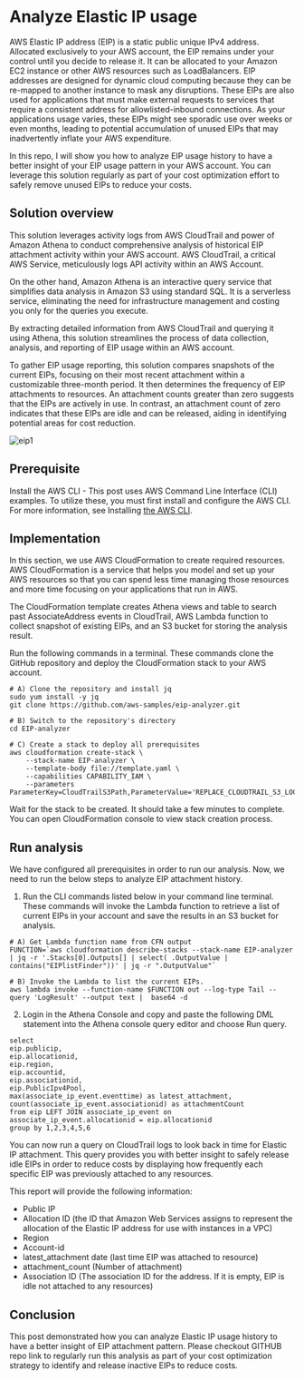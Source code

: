 # Analyze Elastic IP usage

AWS Elastic IP address (EIP) is a static public unique IPv4 address. Allocated exclusively to your AWS account, the EIP remains under your control until you decide to release it. It can be allocated to your Amazon EC2 instance or other AWS resources such as LoadBalancers. EIP addresses are designed for dynamic cloud computing because they can be re-mapped to another instance to mask any disruptions. These EIPs are also used for applications that must make external requests to services that require a consistent address for allowlisted-inbound connections. As your applications usage varies, these EIPs might see sporadic use over weeks or even months, leading to potential accumulation of unused EIPs that may inadvertently inflate your AWS expenditure.

In this repo, I will show you how to analyze EIP usage history to have a better insight of your EIP usage pattern in your AWS account. You can leverage this solution regularly as part of your cost optimization effort to safely remove unused EIPs to reduce your costs. 
 
## Solution overview

This solution leverages activity logs from AWS CloudTrail and power of Amazon Athena to conduct comprehensive analysis of historical EIP attachment activity within your AWS account. AWS CloudTrail, a critical AWS Service, meticulously logs API activity within an AWS Account.

On the other hand, Amazon Athena is an interactive query service that simplifies data analysis in Amazon S3 using standard SQL. It is a serverless service, eliminating the need for infrastructure management and costing you only for the queries you execute.

By extracting detailed information from AWS CloudTrail and querying it using Athena, this solution streamlines the process of data collection, analysis, and reporting of EIP usage within an AWS account.

To gather EIP usage reporting, this solution compares snapshots of the current EIPs, focusing on their most recent attachment within a customizable three-month period. It then determines the frequency of EIP attachments to resources. An attachment counts greater than zero suggests that the EIPs are actively in use. In contrast, an attachment count of zero indicates that these EIPs are idle and can be released, aiding in identifying potential areas for cost reduction.

![eip1](https://github.com/aws-samples/eip-analyzer/assets/32849802/3d52556c-1a15-4185-a2aa-137ac061ae63)

## Prerequisite 

Install the AWS CLI - This post uses AWS Command Line Interface (CLI) examples. To utilize these, you must first install and configure the AWS CLI. For more information, see Installing [the AWS CLI](https://docs.aws.amazon.com/cli/latest/userguide/getting-started-install.html).

## Implementation

In this section, we use AWS CloudFormation to create required resources. AWS CloudFormation is a service that helps you model and set up your AWS resources so that you can spend less time managing those resources and more time focusing on your applications that run in AWS. 

The CloudFormation template creates Athena views and table to search past AssociateAddress events in CloudTrail, AWS Lambda function to collect snapshot of existing EIPs, and an S3 bucket for storing the analysis result. 

Run the following commands in a terminal. These commands clone the GitHub repository and deploy the CloudFormation stack to your AWS account.

```
# A) Clone the repository and install jq
sudo yum install -y jq
git clone https://github.com/aws-samples/eip-analyzer.git

# B) Switch to the repository's directory
cd EIP-analyzer

# C) Create a stack to deploy all prerequisites 
aws cloudformation create-stack \
    --stack-name EIP-analyzer \
    --template-body file://template.yaml \
    --capabilities CAPABILITY_IAM \
    --parameters ParameterKey=CloudTrailS3Path,ParameterValue='REPLACE_CLOUDTRAIL_S3_LOCATION'
```
Wait for the stack to be created. It should take a few minutes to complete. You can open CloudFormation console to view stack creation process.

## Run analysis

We have configured all prerequisites in order to run our analysis. Now, we need to run the below steps to analyze EIP attachment history.

1. Run the CLI commands listed below in your command line terminal. These commands will invoke the Lambda function to retrieve a list of current EIPs in your account and save the results in an S3 bucket for analysis.

```
# A) Get Lambda function name from CFN output
FUNCTION=`aws cloudformation describe-stacks --stack-name EIP-analyzer | jq -r '.Stacks[0].Outputs[] | select( .OutputValue | contains("EIPlistFinder"))' | jq -r ".OutputValue"`

# B) Invoke the Lambda to list the current EIPs. 
aws lambda invoke --function-name $FUNCTION out --log-type Tail --query 'LogResult' --output text |  base64 -d
```
2. Login in the Athena Console and copy and paste the following DML statement into the Athena console query editor and choose Run query.

```
select 
eip.publicip,
eip.allocationid,
eip.region,
eip.accountid,
eip.associationid, 
eip.PublicIpv4Pool,
max(associate_ip_event.eventtime) as latest_attachment,
count(associate_ip_event.associationid) as attachmentCount
from eip LEFT JOIN associate_ip_event on associate_ip_event.allocationid = eip.allocationid 
group by 1,2,3,4,5,6
```

You can now run a query on CloudTrail logs to look back in time for Elastic IP attachment. This query provides you with better insight to safely release idle EIPs in order to reduce costs by displaying how frequently each specific EIP was previously attached to any resources.

This report will provide the following information:

- Public IP
- Allocation ID (the ID that Amazon Web Services assigns to represent the allocation of the Elastic IP address for use with instances in a VPC)
- Region
- Account-id
- latest_attachment date (last time EIP was attached to resource)
- attachment_count (Number of attachment)
- Association ID (The association ID for the address. If it is empty, EIP is idle not attached to any resources)

## Conclusion

This post demonstrated how you can analyze Elastic IP usage history to have a better insight of EIP attachment pattern. Please checkout GITHUB repo link to regularly run this analysis as part of your cost optimization strategy to identify and release inactive EIPs to reduce costs.
